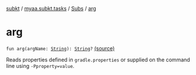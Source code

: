 [subkt](../../index.md) / [myaa.subkt.tasks](../index.md) / [Subs](index.md) / [arg](./arg.md)

# arg

`fun arg(argName: `[`String`](https://kotlinlang.org/api/latest/jvm/stdlib/kotlin/-string/index.html)`): `[`String`](https://kotlinlang.org/api/latest/jvm/stdlib/kotlin/-string/index.html)`?` [(source)](https://github.com/Myaamori/SubKt/blob/0.1.19/src/main/kotlin/myaa/subkt/tasks/plugin.kt#L751)

Reads properties defined in `gradle.properties` or supplied on the
command line using `-Pproperty=value`.

